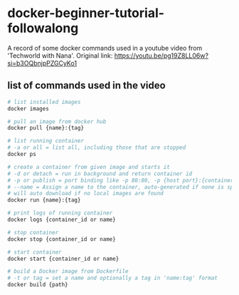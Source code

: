# docker-beginner-tutorial-followalong
A record of some docker commands used in a youtube video from 'Techworld with Nana'. Original link: https://youtu.be/pg19Z8LL06w?si=b3OQbnjpPZGCyKo1


## list of commands used in the video

```bash
# list installed images
docker images
```
```bash
# pull an image from docker hub
docker pull {name}:{tag}
```
```bash
# list running container
# -a or all = list all, including those that are stopped
docker ps
```
```bash
# create a container from given image and starts it
# -d or detach = run in background and return container id
# -p or publish = port binding like -p 80:80, -p {host port}:{container port}
# --name = Assign a name to the container, auto-generated if none is specified
# will auto download if no local images are found
docker run {name}:{tag}
```
```bash
# print logs of running container
docker logs {container_id or name}
```
```bash
# stop container
docker stop {container_id or name}
```
```bash
# start container
docker start {container_id or name}
```
```bash
# build a Docker image from Dockerfile
# -t or tag = set a name and optionally a tag in 'name:tag' format
docker build {path}
```
